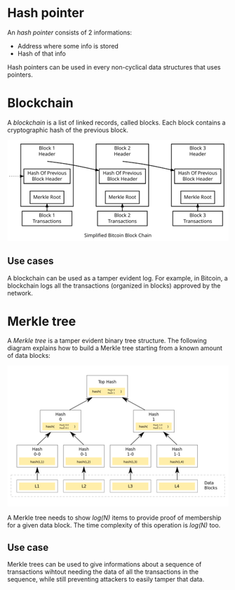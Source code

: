 # Hash pointer

An *hash pointer* consists of 2 informations:

- Address where some info is stored
- Hash of that info

Hash pointers can be used in every non-cyclical data structures that uses pointers.

# Blockchain

A *blockchain* is a list of linked records, called blocks. Each block contains a cryptographic hash of the previous block.

![](./images/blockchain.svg)

## Use cases

A blockchain can be used as a tamper evident log. For example, in Bitcoin, a blockchain logs all the transactions (organized in blocks) approved by the network.

# Merkle tree

A *Merkle tree* is a tamper evident binary tree structure.
The following diagram explains how to build a Merkle tree starting from a known amount of data blocks:

![](./images/merkle-tree.png)

A Merkle tree needs to show *log(N)* items to provide proof of membership for a given data block. The time complexity of this operation is *log(N)* too.

## Use case

Merkle trees can be used to give informations about a sequence of transactions wihtout needing the data of all the transactions in the sequence, while still preventing attackers to easily tamper that data.
